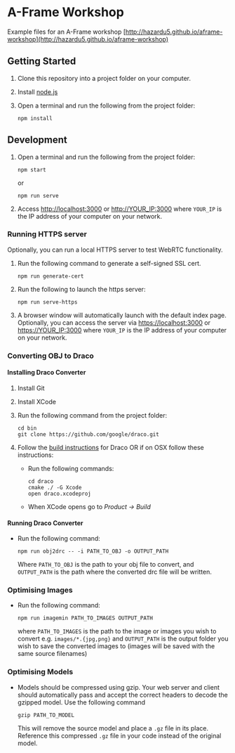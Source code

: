 # A-Frame Workshop

Example files for an A-Frame workshop [http://hazardu5.github.io/aframe-workshop](http://hazardu5.github.io/aframe-workshop)

## Getting Started

1.  Clone this repository into a project folder on your computer.

2.  Install [node.js](https://nodejs.org/en/)

3.  Open a terminal and run the following from the project folder:

    ```
    npm install
    ```

## Development

1.  Open a terminal and run the following from the project folder:

    ```
    npm start
    ```

    or

    ```
    npm run serve
    ```

2.  Access [http://localhost:3000](http://localhost:3000) or [http://YOUR_IP:3000](http://YOUR_IP:3000) where `YOUR_IP`
    is the IP address of your computer on your network.

### Running HTTPS server

Optionally, you can run a local HTTPS server to test WebRTC functionality.

1.  Run the following command to generate a self-signed SSL cert.

    ```
    npm run generate-cert
    ```

2.  Run the following to launch the https server:

    ```
    npm run serve-https
    ```

3.  A browser window will automatically launch with the default index page. Optionally, you can access the server via
    [https://localhost:3000](https://localhost:3000) or [https://YOUR_IP:3000](https://YOUR_IP:3000) where `YOUR_IP` is
    the IP address of your computer on your network.

### Converting OBJ to Draco

#### Installing Draco Converter

1.  Install Git

2.  Install XCode

3.  Run the following command from the project folder:

    ```
    cd bin
    git clone https://github.com/google/draco.git
    ```

4.  Follow the [build instructions](https://github.com/google/draco#building) for Draco OR if on OSX follow these instructions:

    *   Run the following commands:

        ```
        cd draco
        cmake ./ -G Xcode
        open draco.xcodeproj
        ```
    *   When XCode opens go to *Product -> Build*

#### Running Draco Converter

*   Run the following command:

    ```
    npm run obj2drc -- -i PATH_TO_OBJ -o OUTPUT_PATH
    ```

    Where `PATH_TO_OBJ` is the path to your obj file to convert, and `OUTPUT_PATH` is the path where the converted drc
    file will be written.

### Optimising Images

*   Run the following command:

    ```
    npm run imagemin PATH_TO_IMAGES OUTPUT_PATH
    ```

    where `PATH_TO_IMAGES` is the path to the image or images you wish to convert e.g. `images/*.{jpg,png}` and
    `OUTPUT_PATH` is the output folder you wish to save the converted images to (images will be saved with the same
    source filenames)

### Optimising Models

*   Models should be compressed using gzip. Your web server and client should automatically pass and accept the correct
    headers to decode the gzipped model. Use the following command

    ```
    gzip PATH_TO_MODEL
    ```

    This will remove the source model and place a `.gz` file in its place. Reference this compressed `.gz` file in your
    code instead of the original model.